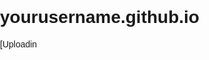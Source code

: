 # yourusername.github.io
[Uploadin  <!DOCTYPE html>
  <html lang="en">

  <head>
    <meta charset="UTF-8">
    <meta name="viewport" content="width=device-width, initial-scale=1.0">
    <title>城舟专车官网</title>
    <style>
      /* 全局样式 */
      body {
        font-family: Arial, sans-serif;
        margin: 0;
        padding: 0;
      }

      /* 导航栏样式 */
      nav {
        background-color: #333;
        color: white;
        padding: 15px;
        text-align: center;
      }

      nav a {
        color: white;
        text-decoration: none;
        margin: 0 15px;
      }

      /* 英雄区域样式 */
      .hero {
        background-image: url('https://images.unsplash.com/photo-1517248135467-4c7edcad34c4?ixlib=rb-4.0.3&ixid=M3wxMjA3fDB8MHxwaG90by1wYWdlfHx8fGVufDB8fHx8fA%3D%3D&auto=format&fit=crop&w=2070&q=80');
        background-size: cover;
        background-position: center;
        height: 500px;
        display: flex;
        justify-content: center;
        align-items: center;
        text-align: center;
        color: white;
      }

      .hero h1 {
        font-size: 48px;
        margin-bottom: 20px;
      }

      .hero p {
        font-size: 24px;
        margin-bottom: 40px;
      }

      .btn {
        background-color: #007BFF;
        color: white;
        padding: 15px 30px;
        text-decoration: none;
        border-radius: 5px;
        font-size: 18px;
      }

      /* 服务介绍区域样式 */
      .services {
        padding: 80px 0;
        text-align: center;
      }

      .services h2 {
        font-size: 36px;
        margin-bottom: 40px;
      }

      .service {
        display: inline-block;
        width: 30%;
        margin: 0 1.5%;
        padding: 20px;
        border: 1px solid #ddd;
        border-radius: 5px;
        box-sizing: border-box;
      }

      .service i {
        font-size: 48px;
        color: #007BFF;
        margin-bottom: 20px;
      }

      .service h3 {
        font-size: 24px;
        margin-bottom: 10px;
      }

      /* 联系方式区域样式 */
      .contact {
        background-color: #f4f4f9;
        padding: 80px 0;
        text-align: center;
      }

      .contact h2 {
        font-size: 36px;
        margin-bottom: 40px;
      }

      /* 修改后的联系方式框样式，使其居中居右紧贴 */
      .contact-box {
        position: fixed;
        top: 50%;
        right: 20px;
        transform: translateY(-50%);
        width: 60px;
        background-color: #fff;
        border-radius: 8px;
        box-shadow: 0 4px 8px rgba(0, 0, 0, 0.1);
        overflow: hidden;
        transition: width 0.3s ease;
        z-index: 1000;
      }

      .contact-box:hover {
        width: 300px;
        box-shadow: 0 8px 16px rgba(0, 0, 0, 0.2);
      }

      .contact-icon {
        display: flex;
        align-items: center;
        justify-content: center;
        height: 60px;
        font-size: 24px;
        color: #333;
      }

      .contact-details {
        padding: 20px;
        opacity: 0;
        visibility: hidden;
        transition: opacity 0.3s ease, visibility 0.3s ease;
      }

      /* 修改选择器，添加空格 */
      .contact-box:hover .contact-details {
        opacity: 1;
        visibility: visible;
      }

      .contact-details p {
        margin: 10px 0;
      }

      /* 页脚上方联系方式区域样式 */
      .footer-contact {
        background-color: #f4f4f9;
        padding: 40px 0;
        text-align: center;
      }

      .footer-contact h2 {
        font-size: 24px;
        margin-bottom: 20px;
      }

      .footer-contact p {
        margin: 10px 0;
      }

      /* 页脚样式 */
      footer {
        background-color: #333;
        color: white;
        text-align: center;
        padding: 15px;
      }

      /* logo 样式 */
      .company-logo {
        position: absolute;
        top: 10px;
        left: 10px;
        z-index: 1001;
        cursor: pointer;
        width: 270.87px; /* 约 150mm 换算后的像素值 */
        height: 77.17px; /* 约 46mm 换算后的像素值 */
      }

      /* 企业文化弹窗样式 */
      .culture-popup {
        display: none;
        position: fixed;
        top: 50%;
        left: 50%;
        transform: translate(-50%, -50%);
        background-color: white;
        padding: 20px;
        border: 1px solid #ddd;
        border-radius: 5px;
        box-shadow: 0 4px 8px rgba(0, 0, 0, 0.1);
        z-index: 1002;
      }
    </style>
    <link rel="stylesheet" href="https://cdnjs.cloudflare.com/ajax/libs/font-awesome/6.4.2/css/all.min.css">
  </head>

  <body>
  <!-- 公司 logo -->
  <img src="https://s21.ax1x.com/2025/02/19/pEQpFOK.png" alt="公司 logo" class="company-logo" id="companyLogo">

  <!-- 企业文化弹窗 -->
  <div class="culture-popup" id="culturePopup">
    <h2>城舟专车</h2>
    <p>杭州荣行科技有限公司是一家致力于为用户提供高效、安全、舒适出行服务的科技型企业。公司依托先进的互联网技术和大数据分析，构建了智能化的出行平台，连接乘客与司机，提供便捷的网约车服务。我们始终以用户需求为核心，不断创新服务模式，提升用户体验，致力于成为行业领先的出行解决方案提供商。。</p>
    <button onclick="closeCulturePopup()">关闭</button>
  </div>

  <!-- 导航栏 -->
  <nav>
    <a href="#">首页</a>
    <a href="#services-section">服务</a> <!-- 修改 href 属性指向服务介绍区域的 id -->
    <a href="#">关于我们</a>
    <a href="#footer-contact-section">联系我们</a>
  </nav>

  <!-- 英雄区域 -->
  <div class="hero">
    <div>
      <h1>城舟专车</h1>
      <p>安全、便捷、舒适的出行选择</p>
      <a href="https://t.honghusaas.com/2wXkYpg" class="btn">立即出行</a>
    </div>
  </div>

  <!-- 服务介绍区域，添加 id -->
  <div class="services" id="services-section">
    <h2>我们的优势</h2>
    <div class="service">
      <i class="fa-solid fa-car"></i>
      <h3>即时叫车</h3>
      <p>随时随地，一键叫车，快速响应，让您无需等待。</p>
    </div>
    <div class="service">
      <i class="fa-solid fa-calendar-check"></i>
      <h3>乘车体验</h3>
      <p>单量更优，价格亲民，司机团队优质。</p>
    </div>
    <div class="service">
      <i class="fa-solid fa-user-group"></i>
      <h3>客服团队</h3>
      <p>24小时不间断处理司乘问题</p>
    </div>
  </div>

  <!-- 中间居右隐藏式联系方式 -->
  <div class="contact-box">
    <div class="contact-icon">📞</div>
    <div class="contact-details">
      <p>电话: <a href="tel:18866955183">18866955183</a></p>
      <p>邮箱: <a href="mailto:idomcy@foxmail.com">idomcy@foxmail.com</a></p>
      <p>地址: 浙江省杭州市拱墅区石祥路688号619室</p>
    </div>
  </div>

  <!-- 页脚上方联系方式区域，添加 id -->
  <div class="footer-contact" id="footer-contact-section">
    <h2>联系方式</h2>
    <p>电话: <a href="tel:18866955183">18866955183</a></p>
    <p>邮箱: <a href="mailto:idomcy@foxmail.com">idomcy@foxmail.com</a></p>
    <p>地址: 浙江省杭州市拱墅区石祥路688号619室</p>
  </div>

  <!-- 页脚 -->
  <footer>
    &copy; 2025 杭州荣行科技有限公司. 保留所有权利.
  </footer>

  <script>
    // 显示企业文化弹窗
    function showCulturePopup() {
      const culturePopup = document.getElementById('culturePopup');
      culturePopup.style.display = 'block';
    }

    // 关闭企业文化弹窗
    function closeCulturePopup() {
      const culturePopup = document.getElementById('culturePopup');
      culturePopup.style.display = 'none';
    }

    // 为 logo 添加点击事件监听器
    const companyLogo = document.getElementById('companyLogo');
    companyLogo.addEventListener('click', showCulturePopup);
  </script>
  </body>

  </html>
g 城舟官网.html…]()

